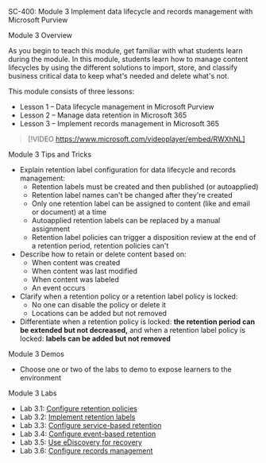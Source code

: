 SC-400: Module 3 Implement data lifecycle and records management with Microsoft Purview

Module 3 Overview

As you begin to teach this module, get familiar with what students learn during the module. In this module, students learn how to manage content lifecycles by using the different solutions to import, store, and classify business critical data to keep what's needed and delete what's not.

This module consists of three lessons:

- Lesson 1 – Data lifecycle management in Microsoft Purview
- Lesson 2 – Manage data retention in Microsoft 365
- Lesson 3 – Implement records management in Microsoft 365
 
> [!VIDEO https://www.microsoft.com/videoplayer/embed/RWXhNL]  

Module 3 Tips and Tricks

- Explain retention label configuration for data lifecycle and records management:
	- Retention labels must be created and then published (or autoapplied)
	- Retention label names can't be changed after they're created
	- Only one retention label can be assigned to content (like and email or document) at a time
	- Autoapplied retention labels can be replaced by a manual assignment 
	- Retention label policies can trigger a disposition review at the end of a retention period, retention policies can't
- Describe how to retain or delete content based on:
	- When content was created
	- When content was last modified
	- When content was labeled
	- An event occurs
- Clarify when a retention policy or a retention label policy is locked:
	- No one can disable the policy or delete it
	- Locations can be added but not removed
- Differentiate when a retention policy is locked: **the retention period can be extended but not decreased,** and when a retention label policy is locked: **labels can be added but not removed**

Module 3 Demos

- Choose one or two of the labs to demo to expose learners to the environment 

Module 3 Labs

- Lab 3.1: [Configure retention policies](https://github.com/MicrosoftLearning/SC-400T00A-Microsoft-Information-Protection-Administrator/blob/master/Instructions/Labs/LAB_AK_03_Lab1_Ex1_retention_policies.md)
- Lab 3.2: [Implement retention labels](https://github.com/MicrosoftLearning/SC-400T00A-Microsoft-Information-Protection-Administrator/blob/master/Instructions/Labs/LAB_AK_03_Lab1_Ex2_retention_labels.md)
- Lab 3.3: [Configure service-based retention](https://github.com/MicrosoftLearning/SC-400T00A-Microsoft-Information-Protection-Administrator/blob/master/Instructions/Labs/LAB_AK_03_Lab1_Ex3_service_based_retention.md)
- Lab 3.4: [Configure event-based retention](https://github.com/MicrosoftLearning/SC-400T00A-Microsoft-Information-Protection-Administrator/blob/master/Instructions/Labs/LAB_AK_03_Lab1_Ex4_event_based_retention.md)
- Lab 3.5: [Use eDiscovery for recovery](https://github.com/MicrosoftLearning/SC-400T00A-Microsoft-Information-Protection-Administrator/blob/master/Instructions/Labs/LAB_AK_03_Lab1_Ex5_eDiscovery_recovery.md)
- Lab 3.6: [Configure records management](https://github.com/MicrosoftLearning/SC-400T00A-Microsoft-Information-Protection-Administrator/blob/master/Instructions/Labs/LAB_AK_03_Lab1_Ex6_records_management.md)